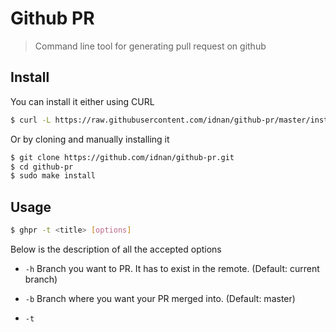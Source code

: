 # Github PR

> Command line tool for generating pull request on github

## Install

You can install it either using CURL

```bash
$ curl -L https://raw.githubusercontent.com/idnan/github-pr/master/installer.sh | sudo sh
```

Or by cloning and manually installing it

```bash
$ git clone https://github.com/idnan/github-pr.git
$ cd github-pr
$ sudo make install
```

## Usage
```bash
$ ghpr -t <title> [options]
```

Below is the description of all the accepted options

- `-h` <head>           Branch you want to PR. It has to exist in the remote. (Default: current branch)

- `-b` <base>           Branch where you want your PR merged into. (Default: master)

- `-t` <title>          Title of the PR (Default: the last commit's title, as long as there is only one commit in the PR)

- `-d` <description>    Description of the PR

- `-c`                  Copy the PR URL to the clipboard

- `-f`                  Fake run, doesn't make the request but prints the URL and body
